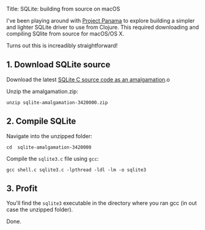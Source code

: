 Title: SQLite: building from source on macOS

I've been playing around with [Project Panama](https://openjdk.org/projects/panama/) to explore building a simpler and lighter SQLite driver to use from Clojure. This required
downloading and compiling SQlite from source for macOS/OS X.

Turns out this is increadibly straightforward!

## 1. Download SQLite source

Download the latest [SQLite C source code as an amalgamation](https://www.sqlite.org/download.html).o

Unzip the amalgamation.zip:

```
unzip sqlite-amalgamation-3420000.zip
```

## 2. Compile SQLite

Navigate into the unzipped folder:

```
cd  sqlite-amalgamation-3420000
```

Compile the `sqlite3.c` file using `gcc`: 

```
gcc shell.c sqlite3.c -lpthread -ldl -lm -o sqlite3
```

## 3. Profit

You'll find the `sqlite3` executable in the directory where you ran gcc (in out case the unzipped folder). 

Done.
